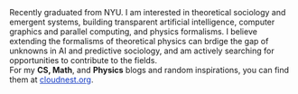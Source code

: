 <section id="about">
Recently graduated from NYU. I am interested in theoretical sociology and emergent systems, building transparent artificial intelligence, computer graphics and parallel computing, and physics formalisms. I believe extending the formalisms of theoretical physics can brdige the gap of unknowns in AI and predictive sociology, and am actively searching for opportunities to contribute to the fields.
<br/>
For my <b>CS, Math</b>, and <b>Physics</b> blogs and random inspirations, you can find them at <a href='https://www.cloudnest.org/blog/' style='color:#123ac4'>cloudnest.org</a>. 
</section>